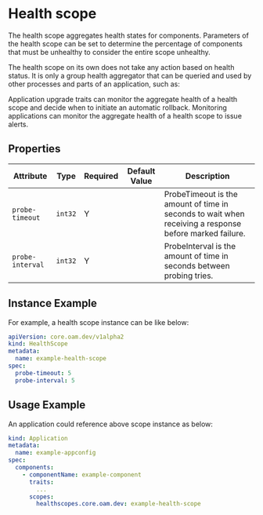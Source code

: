 # Health scope

The health scope aggregates health states for components. Parameters of the health scope can be set to determine the percentage of components that must be unhealthy to consider the entire scope unhealthy.

The health scope on its own does not take any action based on health status. It is only a group health aggregator that can be queried and used by other processes and parts of an application, such as:

Application upgrade traits can monitor the aggregate health of a health scope and decide when to initiate an automatic rollback.
Monitoring applications can monitor the aggregate health of a health scope to issue alerts.

## Properties

| Attribute | Type | Required | Default Value | Description |
|-----------|------|----------|---------------|-------------|
| `probe-timeout` | `int32` | Y | | ProbeTimeout is the amount of time in seconds to wait when receiving a response before marked failure.|
| `probe-interval` | `int32` | Y | | ProbeInterval is the amount of time in seconds between probing tries. |

## Instance Example

For example, a health scope instance can be like below:

```yaml
apiVersion: core.oam.dev/v1alpha2
kind: HealthScope
metadata:
  name: example-health-scope
spec:
  probe-timeout: 5
  probe-interval: 5
```

## Usage Example

An application could reference above scope instance as below:

```yaml
kind: Application
metadata:
  name: example-appconfig
spec:
  components:
    - componentName: example-component
      traits:
        ...
      scopes:
        healthscopes.core.oam.dev: example-health-scope
```
